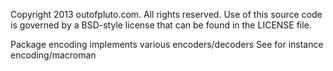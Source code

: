 Copyright 2013 outofpluto.com. All rights reserved.
Use of this source code is governed by a BSD-style
license that can be found in the LICENSE file.

Package encoding implements various encoders/decoders
See for instance encoding/macroman